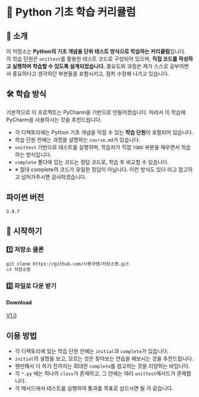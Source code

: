 # 🐍 Python 기초 학습 커리큘럼

## 📖 소개
이 저장소는 **Python의 기초 개념을 단위 테스트 방식으로 학습하는 커리큘럼**입니다.  
각 학습 단원은 `unittest`를 활용한 테스트 코드로 구성되어 있으며, **직접 코드를 작성하고 실행하며 학습할 수 있도록 설계되었습니다.**
중요도와 과정은 제가 스스로 공부하면서 중요하다고 생각하던 부분들을 포함시키고, 점차 수정해 나가고 있습니다.

## 🛠️ 학습 방식
기본적으로 이 프로젝트는 PyCharm을 기반으로 만들어졌습니다.
따라서 이 학습에 PyCharm을 사용하시는 것을 추천드립니다.
- 각 디렉토리에는 Python 기초 개념을 익힐 수 있는 **학습 단원**이 포함되어 있습니다.
- 학습 단원 안에는 과정을 설명하는 `course.md`가 있습니다.
- `unittest` 기반으로 테스트를 실행하며, 학습자가 직접 `TODO` 부분을 채우면서 학습하는 방식입니다.
- `complete` 폴더에 있는 코드는 정답 코드로, 학습 후 비교할 수 있습니다.
- ※ 절대 complete의 코드가 유일한 정답이 아닙니다. 이런 방식도 있다 라고 참고하고 넘어가주시면 감사하겠습니다.

## 파이썬 버전
`3.9.7`

## 🚀 시작하기
### 1️⃣ 저장소 클론

```bash
git clone https://github.com/사용자명/저장소명.git
cd 저장소명
```
### 2️⃣ 파일로 다운 받기
#### Download
[V1.0](https://github.com/kangdora/EduPy/archive/refs/tags/v1.0.zip)

## 이용 방법
- 각 디렉토리에 있는 학습 단원 안에는 `initial`과 `complete`가 있습니다.
- `initial`의 설명을 보고, 모르는 것은 찾아보는 연습을 해보시는 것을 추천드립니다.
- 웬만해서 다 하기 전까지는 최대한 `complete`를 참고하는 것을 지양하는 바입니다.
- 각 `*.py` 에는 하나의 `class`가 존재하고, 그 안에는 여러 `unittest`메서드가 존재합니다.
- 각 메서드에서 테스트를 실행하여 통과를 목표로 삼으시면 될 거 같습니다.